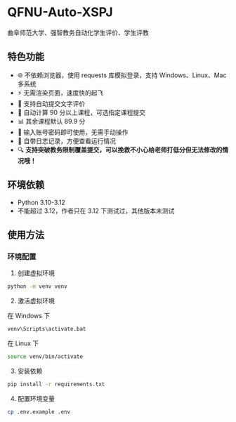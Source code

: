 # QFNU-Auto-XSPJ

曲阜师范大学、强智教务自动化学生评价、学生评教

## 特色功能

- 🌐 不依赖浏览器，使用 requests 库模拟登录，支持 Windows、Linux、Mac 多系统
- ⚡ 无需渲染页面，速度快的起飞
- 📝 支持自动提交文字评价
- 🎯 自动计算 90 分以上课程，可选指定课程提交
- 📊 其余课程默认 89.9 分
- 🔑 输入账号密码即可使用，无需手动操作
- 📝 自带日志记录，方便查看运行情况
- 🔍 **支持突破教务限制覆盖提交，可以挽救不小心给老师打低分但无法修改的情况哦！**

## 环境依赖

- Python 3.10-3.12
- 不能超过 3.12，作者只在 3.12 下测试过，其他版本未测试

## 使用方法

### 环境配置

1. 创建虚拟环境

```bash
python -m venv venv
```

2. 激活虚拟环境

在 Windows 下

```cmd
venv\Scripts\activate.bat
```

在 Linux 下

```bash
source venv/bin/activate
```

3. 安装依赖

```bash
pip install -r requirements.txt
```

4. 配置环境变量

```bash
cp .env.example .env
```
